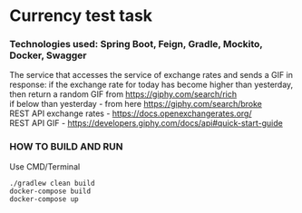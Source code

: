 # Currency test task

### Technologies used: Spring Boot, Feign, Gradle, Mockito, Docker, Swagger

The service that accesses the service of exchange rates and sends a GIF in response:
if the exchange rate for today has become higher than yesterday, then return a random GIF from https://giphy.com/search/rich <br />
if below than yesterday - from here https://giphy.com/search/broke  <br />
REST API exchange rates - https://docs.openexchangerates.org/  <br />
REST API GIF - https://developers.giphy.com/docs/api#quick-start-guide

### HOW TO BUILD AND RUN
Use CMD/Terminal

`./gradlew clean build` <br />
`docker-compose build` <br />
`docker-compose up` 